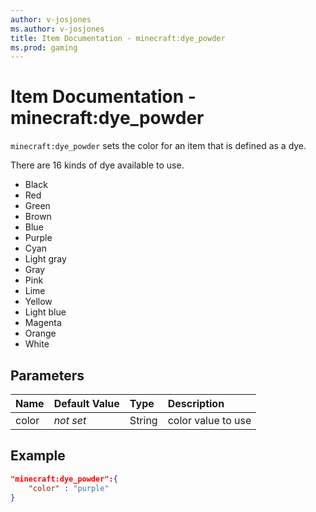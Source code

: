 ```yaml
---
author: v-josjones
ms.author: v-josjones
title: Item Documentation - minecraft:dye_powder
ms.prod: gaming
---
```


# Item Documentation - minecraft:dye_powder

`minecraft:dye_powder` sets the color for an item that is defined as a dye.

There are 16 kinds of dye available to use.

- Black
- Red
- Green
- Brown
- Blue
- Purple
- Cyan
- Light gray
- Gray
- Pink
- Lime
- Yellow
- Light blue
- Magenta
- Orange
- White

## Parameters

|Name |Default Value  |Type  |Description  |
|:----------|:----------|:----------|:----------|
|color|*not set* |String |color value to use |

## Example

```json
"minecraft:dye_powder":{
    "color" : "purple"
}
```
